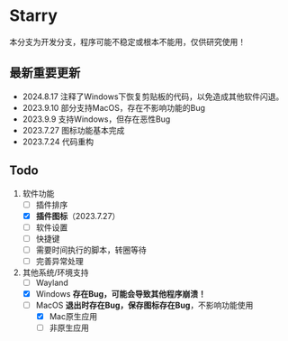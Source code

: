 # Starry 

本分支为开发分支，程序可能不稳定或根本不能用，仅供研究使用！

## 最新重要更新

- 2024.8.17 注释了Windows下恢复剪贴板的代码，以免造成其他软件闪退。
- 2023.9.10 部分支持MacOS，存在不影响功能的Bug
- 2023.9.9 支持Windows，但存在恶性Bug
- 2023.7.27 图标功能基本完成
- 2023.7.24 代码重构

## Todo

1. 软件功能
    - [ ] 插件排序
    - [x] **插件图标**（2023.7.27）
    - [ ] 软件设置
    - [ ] 快捷键
    - [ ] 需要时间执行的脚本，转圈等待
    - [ ] 完善异常处理

2. 其他系统/环境支持
    - [ ] Wayland
    - [x] Windows **存在Bug，可能会导致其他程序崩溃！**
    - [ ] MacOS **退出时存在Bug，保存图标存在Bug**，不影响功能使用
        - [x] Mac原生应用
        - [ ] 非原生应用
